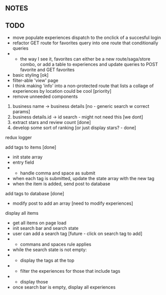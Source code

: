 ## NOTES


## TODO


- move populate experiences dispatch to the onclick of a succesful login
- refactor GET route for favorites query into one route that conditionally queries
- - the way I see it, favorites can either be a new route/saga/store combo, or add a table to experiences and update queries to POST favorite and GET favorites
- basic styling [ok]
- filter-able 'view' page
- I think making 'info' into a non-protected route that lists a collage of experiences by location could be cool [priority]
- remove unneeded components


1. business name -> business details [no - generic search w correct params]
2. business details.id -> id search - might not need this [we dont]
3. extract stars and review count [done]
4. develop some sort of ranking [or just display stars? - done]

redux logger

add tags to items [done]
- init state array
- entry field
- - handle comma and space as submit
- when each tag is submitted, update the state array with the new tag
- when the item is added, send post to database

add tags to database [done]
- modify post to add an array [need to modify experiences]

display all items
- get all items on page load
- init search bar and search state
- user can add a search tag [future - click on search tag to add]
- - commans and spaces rule applies
- while the search state is not empty:
- - display the tags at the top
- - filter the experiences for those that include tags
- - display those
- once search bar is empty, display all experiences

